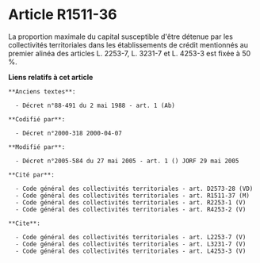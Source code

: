 # Article R1511-36

La proportion maximale du capital susceptible d'être détenue par les collectivités territoriales dans les établissements de
crédit mentionnés au premier alinéa des articles L. 2253-7, L. 3231-7 et L. 4253-3 est fixée à 50 %.

**Liens relatifs à cet article**

	**Anciens textes**:

	  - Décret n°88-491 du 2 mai 1988 - art. 1 (Ab)

	**Codifié par**:

	  - Décret n°2000-318 2000-04-07

	**Modifié par**:

	  - Décret n°2005-584 du 27 mai 2005 - art. 1 () JORF 29 mai 2005

	**Cité par**:

	  - Code général des collectivités territoriales - art. D2573-28 (VD)
	  - Code général des collectivités territoriales - art. R1511-37 (M)
	  - Code général des collectivités territoriales - art. R2253-1 (V)
	  - Code général des collectivités territoriales - art. R4253-2 (V)

	**Cite**:

	  - Code général des collectivités territoriales - art. L2253-7 (V)
	  - Code général des collectivités territoriales - art. L3231-7 (V)
	  - Code général des collectivités territoriales - art. L4253-3 (V)
